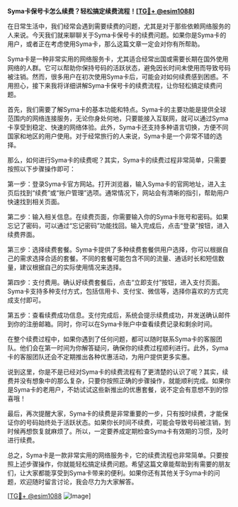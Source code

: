 **Syma卡保号卡怎么续费？轻松搞定续费流程！[[TG💪+ @esim1088](https://t.me/s/esim1088)]**

在日常生活中，我们经常会遇到需要续费的问题，尤其是对于那些依赖网络服务的人来说。今天我们就来聊聊关于Syma卡保号卡的续费问题。如果你是Syma卡的用户，或者正在考虑使用Syma卡，那么这篇文章一定会对你有所帮助。

Syma卡是一种非常实用的网络服务卡，尤其适合经常出国或需要长期在国外使用网络的人群。它可以帮助你保持号码的活跃状态，避免因长时间未使用而导致号码被注销。然而，很多用户在初次使用Syma卡后，可能会对如何续费感到困惑。不用担心，接下来我将详细讲解Syma卡保号卡的续费流程，让你轻松搞定续费问题。

首先，我们需要了解Syma卡的基本功能和特点。Syma卡的主要功能是提供全球范围内的网络连接服务，无论你身处何地，只要能接入互联网，就可以通过Syma卡享受到稳定、快速的网络体验。此外，Syma卡还支持多种语言切换，方便不同国家和地区的用户使用。对于经常旅行的人来说，Syma卡是一个非常不错的选择。

那么，如何进行Syma卡的续费呢？其实，Syma卡的续费过程非常简单，只需要按照以下步骤操作即可：

第一步：登录Syma卡官方网站。打开浏览器，输入Syma卡的官网地址，进入主页后找到“续费”或“账户管理”选项。通常情况下，网站会有清晰的指引，帮助用户快速找到相关页面。

第二步：输入相关信息。在续费页面，你需要输入你的Syma卡账号和密码。如果忘记了密码，可以通过“忘记密码”功能找回。输入完成后，点击“登录”按钮，进入续费界面。

第三步：选择续费套餐。Syma卡提供了多种续费套餐供用户选择，你可以根据自己的需求选择合适的套餐。不同的套餐可能包含不同的流量、通话时长和短信数量，建议根据自己的实际使用情况来选择。

第四步：支付费用。确认好续费套餐后，点击“立即支付”按钮，进入支付页面。Syma卡支持多种支付方式，包括信用卡、支付宝、微信等，选择你喜欢的方式完成支付即可。

第五步：查看续费成功信息。支付完成后，系统会提示续费成功，并发送确认邮件到你的注册邮箱。同时，你可以在Syma卡账户中查看续费记录和剩余时间。

在整个续费过程中，如果你遇到了任何问题，都可以随时联系Syma卡的客服团队。他们会在第一时间为你解答疑问，确保你的续费过程顺利进行。此外，Syma卡的客服团队还会不定期推出各种优惠活动，为用户提供更多实惠。

说到这里，你是不是已经对Syma卡的续费流程有了更清楚的认识了呢？其实，续费并没有想象中的那么复杂，只要你按照正确的步骤操作，就能顺利完成。如果你是Syma卡的老用户，不妨试试这些新推出的优惠套餐，说不定会有意想不到的惊喜哦！

最后，再次提醒大家，Syma卡的续费是非常重要的一步，只有按时续费，才能保证你的号码始终处于活跃状态。如果你长时间不续费，可能会导致号码被注销，到时候再想恢复就麻烦了。所以，一定要养成定期检查Syma卡有效期的习惯，及时进行续费。

总之，Syma卡是一款非常实用的网络服务卡，它的续费流程也非常简单。只要按照上述步骤操作，你就能轻松搞定续费问题。希望这篇文章能帮助到有需要的朋友们，让大家都能享受到Syma卡带来的便利。如果你还有其他关于Syma卡的问题，欢迎随时留言讨论，我会尽力为大家解答。

[[TG💪+ @esim1088](https://t.me/s/esim1088) ![Image](https://i.postimg.cc/4NQfJmqS/Snipaste-2025-05-13-00-14-12.png)]